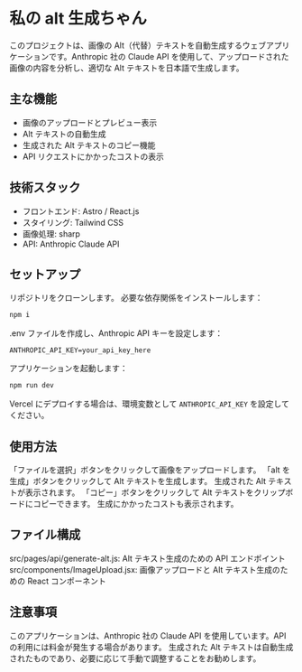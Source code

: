 # 私の alt 生成ちゃん

このプロジェクトは、画像の Alt（代替）テキストを自動生成するウェブアプリケーションです。Anthropic 社の Claude API を使用して、アップロードされた画像の内容を分析し、適切な Alt テキストを日本語で生成します。

## 主な機能

- 画像のアップロードとプレビュー表示
- Alt テキストの自動生成
- 生成された Alt テキストのコピー機能
- API リクエストにかかったコストの表示

## 技術スタック

- フロントエンド: Astro / React.js
- スタイリング: Tailwind CSS
- 画像処理: sharp
- API: Anthropic Claude API

## セットアップ

リポジトリをクローンします。
必要な依存関係をインストールします：

```sh
npm i
```

.env ファイルを作成し、Anthropic API キーを設定します：

```text
ANTHROPIC_API_KEY=your_api_key_here
```

アプリケーションを起動します：

```sh
npm run dev
```

Vercel にデプロイする場合は、環境変数として `ANTHROPIC_API_KEY` を設定してください。

## 使用方法

「ファイルを選択」ボタンをクリックして画像をアップロードします。
「alt を生成」ボタンをクリックして Alt テキストを生成します。
生成された Alt テキストが表示されます。
「コピー」ボタンをクリックして Alt テキストをクリップボードにコピーできます。
生成にかかったコストも表示されます。

## ファイル構成

src/pages/api/generate-alt.js: Alt テキスト生成のための API エンドポイント
src/components/ImageUpload.jsx: 画像アップロードと Alt テキスト生成のための React コンポーネント

## 注意事項

このアプリケーションは、Anthropic 社の Claude API を使用しています。API の利用には料金が発生する場合があります。
生成された Alt テキストは自動生成されたものであり、必要に応じて手動で調整することをお勧めします。
